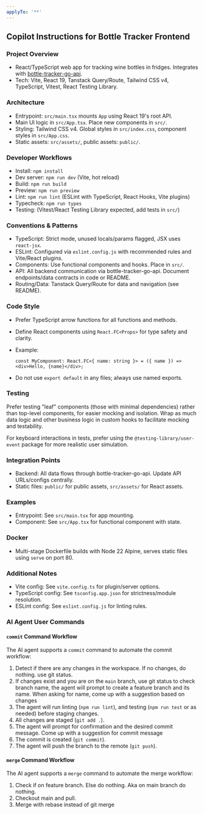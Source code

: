 ```yaml
---
applyTo: '**'
---
```


## Copilot Instructions for Bottle Tracker Frontend

### Project Overview

- React/TypeScript web app for tracking wine bottles in fridges. Integrates with [bottle-tracker-go-api](https://github.com/mariusfa/bottle-tracker-go-api).
- Tech: Vite, React 19, Tanstack Query/Route, Tailwind CSS v4, TypeScript, Vitest, React Testing Library.

### Architecture

- Entrypoint: `src/main.tsx` mounts `App` using React 19's root API.
- Main UI logic in `src/App.tsx`. Place new components in `src/`.
- Styling: Tailwind CSS v4. Global styles in `src/index.css`, component styles in `src/App.css`.
- Static assets: `src/assets/`, public assets: `public/`.

### Developer Workflows

- Install: `npm install`
- Dev server: `npm run dev` (Vite, hot reload)
- Build: `npm run build`
- Preview: `npm run preview`
- Lint: `npm run lint` (ESLint with TypeScript, React Hooks, Vite plugins)
- Typecheck: `npm run types`
- Testing: (Vitest/React Testing Library expected, add tests in `src/`)

### Conventions & Patterns

- TypeScript: Strict mode, unused locals/params flagged, JSX uses `react-jsx`.
- ESLint: Configured via `eslint.config.js` with recommended rules and Vite/React plugins.
- Components: Use functional components and hooks. Place in `src/`.
- API: All backend communication via bottle-tracker-go-api. Document endpoints/data contracts in code or README.
- Routing/Data: Tanstack Query/Route for data and navigation (see README).

### Code Style

- Prefer TypeScript arrow functions for all functions and methods.
- Define React components using `React.FC<Props>` for type safety and clarity.
- Example:

    ```tsx
    const MyComponent: React.FC<{ name: string }> = ({ name }) => <div>Hello, {name}</div>;
    ```

- Do not use `export default` in any files; always use named exports.

### Testing

Prefer testing "leaf" components (those with minimal dependencies) rather than top-level components, for easier mocking and isolation.
Wrap as much data logic and other business logic in custom hooks to facilitate mocking and testability.

For keyboard interactions in tests, prefer using the `@testing-library/user-event` package for more realistic user simulation.

### Integration Points

- Backend: All data flows through bottle-tracker-go-api. Update API URLs/configs centrally.
- Static files: `public/` for public assets, `src/assets/` for React assets.

### Examples

- Entrypoint: See `src/main.tsx` for app mounting.
- Component: See `src/App.tsx` for functional component with state.

### Docker

- Multi-stage Dockerfile builds with Node 22 Alpine, serves static files using `serve` on port 80.

### Additional Notes

- Vite config: See `vite.config.ts` for plugin/server options.
- TypeScript config: See `tsconfig.app.json` for strictness/module resolution.
- ESLint config: See `eslint.config.js` for linting rules.

### AI Agent User Commands

#### `commit` Command Workflow

The AI agent supports a `commit` command to automate the commit workflow:

1. Detect if there are any changes in the workspace. If no changes, do nothing. use git status.
2. If changes exist and you are on the `main` branch, use git status to check branch name, the agent will prompt to create a feature branch and its name. When asking for name, come up with a suggestion based on changes
3. The agent will run linting (`npm run lint`), and testing (`npm run test` or as needed) before staging changes.
4. All changes are staged (`git add .`).
5. The agent will prompt for confirmation and the desired commit message. Come up with a suggestion for commit message
6. The commit is created (`git commit`).
7. The agent will push the branch to the remote (`git push`).

#### `merge` Command Workflow

The AI agent supports a `merge` command to automate the merge workflow:

1. Check if on feature branch. Else do nothing. Aka on main branch do nothing.
2. Checkout main and pull.
3. Merge with rebase instead of git merge
